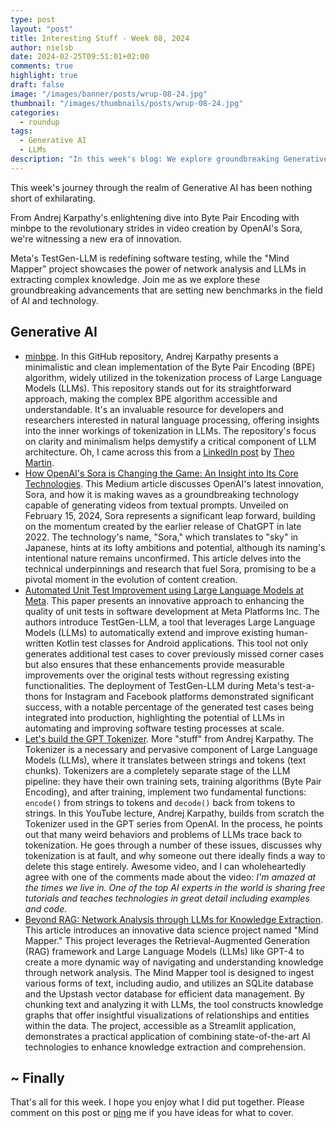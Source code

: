 ```yaml
---
type: post
layout: "post"
title: Interesting Stuff - Week 08, 2024
author: nielsb
date: 2024-02-25T09:51:01+02:00
comments: true
highlight: true
draft: false
image: "/images/banner/posts/wrup-08-24.jpg"
thumbnail: "/images/thumbnails/posts/wrup-08-24.jpg"
categories:
  - roundup
tags:
  - Generative AI
  - LLMs
description: "In this week's blog: We explore groundbreaking Generative AI innovations, from Andrej Karpathy's minbpe to OpenAI's Sora, and beyond. Discover how Meta's TestGen-LLM and the 'Mind Mapper' project are pushing the boundaries of technology and AI. Join me on a journey through the latest in AI that's reshaping our digital landscape."
---
```


This week's journey through the realm of Generative AI has been nothing short of exhilarating. 

From Andrej Karpathy's enlightening dive into Byte Pair Encoding with minbpe to the revolutionary strides in video creation by OpenAI's Sora, we're witnessing a new era of innovation. 

Meta's TestGen-LLM is redefining software testing, while the "Mind Mapper" project showcases the power of network analysis and LLMs in extracting complex knowledge. Join me as we explore these groundbreaking advancements that are setting new benchmarks in the field of AI and technology.


<!--more-->

## Generative AI

* [minbpe][1]. In this GitHub repository, Andrej Karpathy presents a minimalistic and clean implementation of the Byte Pair Encoding (BPE) algorithm, widely utilized in the tokenization process of Large Language Models (LLMs). This repository stands out for its straightforward approach, making the complex BPE algorithm accessible and understandable. It's an invaluable resource for developers and researchers interested in natural language processing, offering insights into the inner workings of tokenization in LLMs. The repository's focus on clarity and minimalism helps demystify a critical component of LLM architecture. Oh, I came across this from a [LinkedIn post][3] by [Theo Martin][4].
* [How OpenAI's Sora is Changing the Game: An Insight into Its Core Technologies][2]. This Medium article discusses OpenAI's latest innovation, Sora, and how it is making waves as a groundbreaking technology capable of generating videos from textual prompts. Unveiled on February 15, 2024, Sora represents a significant leap forward, building on the momentum created by the earlier release of ChatGPT in late 2022. The technology's name, "Sora," which translates to "sky" in Japanese, hints at its lofty ambitions and potential, although its naming's intentional nature remains unconfirmed. This article delves into the technical underpinnings and research that fuel Sora, promising to be a pivotal moment in the evolution of content creation.
* [Automated Unit Test Improvement using Large Language Models at Meta][5]. This paper presents an innovative approach to enhancing the quality of unit tests in software development at Meta Platforms Inc. The authors introduce TestGen-LLM, a tool that leverages Large Language Models (LLMs) to automatically extend and improve existing human-written Kotlin test classes for Android applications. This tool not only generates additional test cases to cover previously missed corner cases but also ensures that these enhancements provide measurable improvements over the original tests without regressing existing functionalities. The deployment of TestGen-LLM during Meta's test-a-thons for Instagram and Facebook platforms demonstrated significant success, with a notable percentage of the generated test cases being integrated into production, highlighting the potential of LLMs in automating and improving software testing processes at scale.
* [Let's build the GPT Tokenizer][6]. More "stuff" from Andrej Karpathy. The Tokenizer is a necessary and pervasive component of Large Language Models (LLMs), where it translates between strings and tokens (text chunks). Tokenizers are a completely separate stage of the LLM pipeline: they have their own training sets, training algorithms (Byte Pair Encoding), and after training, implement two fundamental functions: `encode()` from strings to tokens and `decode()` back from tokens to strings. In this YouTube lecture, Andrej Karpathy, builds from scratch the Tokenizer used in the GPT series from OpenAI. In the process, he points out that many weird behaviors and problems of LLMs trace back to tokenization. He goes through a number of these issues, discusses why tokenization is at fault, and why someone out there ideally finds a way to delete this stage entirely. Awesome video, and I can wholeheartedly agree with one of the comments made about the video: *I'm amazed at the times we live in. One of the top AI experts in the world is sharing free tutorials and teaches technologies in great detail including examples and code.*
* [Beyond RAG: Network Analysis through LLMs for Knowledge Extraction][7]. This article introduces an innovative data science project named "Mind Mapper." This project leverages the Retrieval-Augmented Generation (RAG) framework and Large Language Models (LLMs) like GPT-4 to create a more dynamic way of navigating and understanding knowledge through network analysis. The Mind Mapper tool is designed to ingest various forms of text, including audio, and utilizes an SQLite database and the Upstash vector database for efficient data management. By chunking text and analyzing it with LLMs, the tool constructs knowledge graphs that offer insightful visualizations of relationships and entities within the data. The project, accessible as a Streamlit application, demonstrates a practical application of combining state-of-the-art AI technologies to enhance knowledge extraction and comprehension.

## ~ Finally

That's all for this week. I hope you enjoy what I did put together. Please comment on this post or [ping][ma] me if you have ideas for what to cover.

[ma]: mailto:niels.it.berglund@gmail.com
[mp]: https://blog.acolyer.org
[iq]: https://www.infoq.com/
[ew]: http://sqlonice.com/
[re]: http://blog.revolutionanalytics.com
[sqsk]: https://www.sqlskills.com
[mdaveyblog]: https://mdavey.wordpress.com/
[charlblog]: https://charlla.com/

[jovpop]: https://twitter.com/JovanPop_MSFT
[bobw]: https://twitter.com/bobwardms
[revod]: https://twitter.com/revodavid
[lonny]: https://twitter.com/sqL_handLe
[ewtw]: https://twitter.com/sqlOnIce
[buckw]: https://twitter.com/BuckWoodyMSFT
[mattw]: https://twitter.com/matthewwarren
[murba]: https://twitter.com/muratdemirbas
[daveda]: https://twitter.com/davidthecoder
[adcol]: https://twitter.com/adriancolyer
[jesrod]: https://twitter.com/jrdothoughts
[tomaz]: https://twitter.com/tomaz_tsql
[dataart]: https://twitter.com/dataartisans
[luis]: https://twitter.com/luis_de_sousa
[benstop]: https://twitter.com/benstopford
[conflu]: https://twitter.com/confluentinc
[tylert]: https://twitter.com/tyler_treat
[andrewng]: https://twitter.com/AndrewYNg
[lawr]: https://twitter.com/bytezn
[jue]: https://twitter.com/b0rk
[yan]: https://twitter.com/theburningmonk
[danny]: https://twitter.com/g9yuayon
[rmoff]: https://www.linkedin.com/in/robinmoffatt/
[ryansw]: https://twitter.com/ryanswanstrom
[pabloc]: https://twitter.com/pabloc_ds
[mklep]: https://twitter.com/martinkl
[mdavey]: https://twitter.com/matt_davey
[jboner]: https://twitter.com/jboner
[joeduff]: https://twitter.com/funcOfJoe
[charl]: https://twitter.com/charllamprecht
[dbricks]: https://twitter.com/databricks
[adsit]: https://twitter.com/SitnikAdam
[vicky]: https://twitter.com/vickyharp
[dscentral]: https://twitter.com/DataScienceCtrl
[natemc]: https://twitter.com/natemcmaster
[ads]: https://twitter.com/azuredatastudio
[travw]: https://twitter.com/radtravis
[emilk]: https://twitter.com/IsTheArchitect
[netflx]: https://netflixtechblog.com/
[hubert]: https://www.linkedin.com/in/hkdulay/
[jserra]: https://www.linkedin.com/in/jamesserra/

[1]: https://github.com/karpathy/minbpe
[2]: https://towardsdatascience.com/how-openais-sora-is-changing-the-game-an-insight-into-its-core-technologies-bd1ad17170df
[3]: https://www.linkedin.com/posts/theomart_andrej-karpathy-released-a-new-repo-breaking-activity-7164990207975501824-SD8G/
[4]: https://www.linkedin.com/in/theomart/
[5]: https://arxiv.org/pdf/2402.09171.pdf
[6]: https://www.youtube.com/watch?v=zduSFxRajkE
[7]: https://towardsdatascience.com/beyond-rag-network-analysis-through-llms-for-knowledge-extraction-4d107eb5282d
